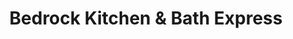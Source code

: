 ---
title: "Bedrock Kitchen & Bath Express"
url: /lapeer/bedrock-kitchen-and-bath-express/
shop: interior decoration
---